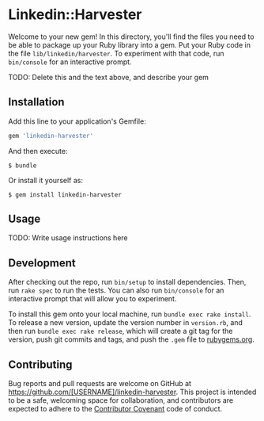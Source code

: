 # Linkedin::Harvester

Welcome to your new gem! In this directory, you'll find the files you need to be able to package up your Ruby library into a gem. Put your Ruby code in the file `lib/linkedin/harvester`. To experiment with that code, run `bin/console` for an interactive prompt.

TODO: Delete this and the text above, and describe your gem

## Installation

Add this line to your application's Gemfile:

```ruby
gem 'linkedin-harvester'
```

And then execute:

    $ bundle

Or install it yourself as:

    $ gem install linkedin-harvester

## Usage

TODO: Write usage instructions here

## Development

After checking out the repo, run `bin/setup` to install dependencies. Then, run `rake spec` to run the tests. You can also run `bin/console` for an interactive prompt that will allow you to experiment.

To install this gem onto your local machine, run `bundle exec rake install`. To release a new version, update the version number in `version.rb`, and then run `bundle exec rake release`, which will create a git tag for the version, push git commits and tags, and push the `.gem` file to [rubygems.org](https://rubygems.org).

## Contributing

Bug reports and pull requests are welcome on GitHub at https://github.com/[USERNAME]/linkedin-harvester. This project is intended to be a safe, welcoming space for collaboration, and contributors are expected to adhere to the [Contributor Covenant](http://contributor-covenant.org) code of conduct.


